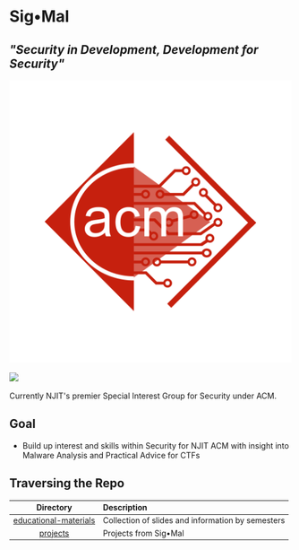 # Sig•Mal

##  _"Security in Development, Development for Security"_

![](https://github.com/NJIT-ACM/NJIT-ACM/blob/main/GithubPFP.png)

![](https://raw.githubusercontent.com/NJIT-ACM/NJIT-ACM/blob/main/GithubPFP.png)

Currently NJIT's premier Special Interest Group for Security under ACM.

## Goal

* Build up interest and skills within Security for NJIT ACM with insight into Malware Analysis and Practical Advice for CTFs


## Traversing the Repo
| Directory | Description
|:---:   |:----
|[educational-materials](./educational-material) |  Collection of slides and information by semesters 
|[projects](./projects) | Projects from Sig•Mal 
